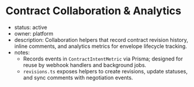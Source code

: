 # Contract Collaboration & Analytics

- status: active
- owner: platform
- description: Collaboration helpers that record contract revision history, inline comments, and analytics metrics for envelope lifecycle tracking.
- notes:
  - Records events in `ContractIntentMetric` via Prisma; designed for reuse by webhook handlers and background jobs.
  - `revisions.ts` exposes helpers to create revisions, update statuses, and sync comments with negotiation events.
